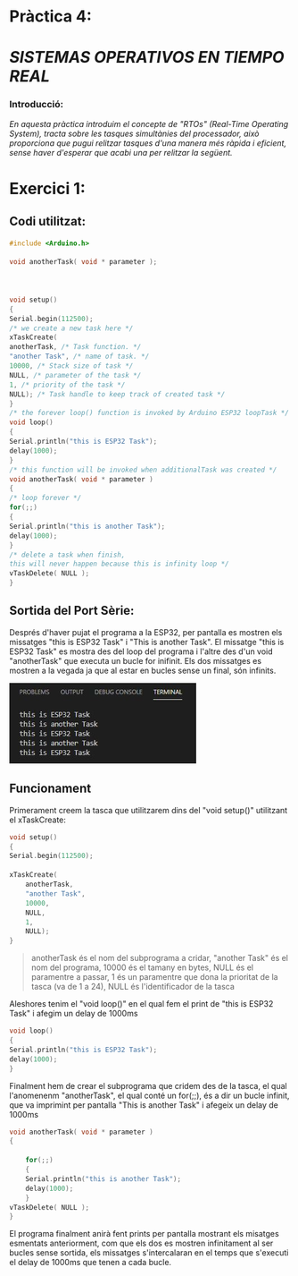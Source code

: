 # Pràctica 4:  
#  _SISTEMAS OPERATIVOS EN TIEMPO REAL_

### Introducció:
_En aquesta pràctica introduim el concepte de "RTOs" (Real-Time Operating System), tracta sobre les tasques simultànies del processador, això proporciona que pugui relitzar tasques d'una manera més ràpida i eficient, sense haver d'esperar que acabi una per relitzar la següent._
# Exercici 1:

  
  
## Codi utilitzat:

```cpp
#include <Arduino.h>

void anotherTask( void * parameter );



void setup()
{
Serial.begin(112500);
/* we create a new task here */
xTaskCreate(
anotherTask, /* Task function. */
"another Task", /* name of task. */
10000, /* Stack size of task */
NULL, /* parameter of the task */
1, /* priority of the task */
NULL); /* Task handle to keep track of created task */
}
/* the forever loop() function is invoked by Arduino ESP32 loopTask */
void loop()
{
Serial.println("this is ESP32 Task");
delay(1000);
}
/* this function will be invoked when additionalTask was created */
void anotherTask( void * parameter )
{
/* loop forever */
for(;;)
{
Serial.println("this is another Task");
delay(1000);
}
/* delete a task when finish,
this will never happen because this is infinity loop */
vTaskDelete( NULL );
}

```
## Sortida del Port Sèrie:
  
  Després d'haver pujat el programa a la ESP32, per pantalla es mostren els missatges "this is ESP32 Task" i "This is another Task".
  El missatge "this is ESP32 Task" es mostra des del loop del programa i l'altre des d'un void "anotherTask" que executa un bucle for inifinit. Els dos missatges es mostren a la vegada ja que al estar en bucles sense un final, són infinits.

  ![](pantalla.jpg)


## Funcionament 

Primerament creem la tasca que utilitzarem dins del "void setup()" utilitzant el xTaskCreate:
```cpp
void setup()
{
Serial.begin(112500);

xTaskCreate(
    anotherTask, 
    "another Task", 
    10000, 
    NULL, 
    1, 
    NULL); 
}
```
> anotherTask és el nom del subprograma a cridar, "another Task" és el nom del programa, 10000 és el tamany en bytes, NULL és el paramentre a passar, 1 és un paramentre que dona la prioritat de la tasca (va de 1 a 24), NULL és l'identificador de la tasca

Aleshores tenim el "void loop()" en el qual fem el print de "this is ESP32 Task" i afegim un delay de 1000ms 
```cpp
void loop()
{
Serial.println("this is ESP32 Task");
delay(1000);
}
```
Finalment hem de crear el subprograma que cridem des de la tasca, el qual l'anomenenm "anotherTask", el qual conté un for(;;), és a dir un bucle infinit, que va imprimint per pantalla "This is another Task" i afegeix un delay de 1000ms
```cpp
void anotherTask( void * parameter )
{

    for(;;)
    {
    Serial.println("this is another Task");
    delay(1000);
    }
vTaskDelete( NULL );
}
```
El programa finalment anirà fent prints per pantalla mostrant els misatges esmentats anteriorment, com que els dos es mostren infinitament al ser bucles sense sortida, els missatges s'intercalaran en el temps que s'executi el delay de 1000ms que tenen a cada bucle. 